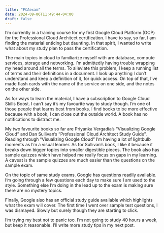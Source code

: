 ```yaml
---
title: "PCAexam"
date: 2024-09-06T11:49:44-04:00
draft: false
---
```


I’m currently in a training course for my first Google Cloud Platform (GCP) for the Professional Cloud Architect certification. I have to say, so far, I am finding the material enticing but daunting. In that spirit, I wanted to write what about my study plan to pass the certification. 

The main topics in cloud to familiarize myself with are database, compute services, storage and networking. I’m admittedly having trouble wrapping my head around all the terms. To alleviate this problem, I keep a running list of terms and their definitions in a document. I look up anything I don’t understand and keep a definition of it, for quick access. On top of that, I’ve made flash cards with the name of the service on one side, and the notes on the other side. 

As for ways to learn the material, I have a subscription to Google Cloud Skills Boost. I can’t say it’s my favourite way to study though. I’m one of those people that learns best from books. I find books to be more effective because with a book, I can close out the outside world. A book has no notifications to distract me.

My two favourite books so far are Priyanka Vergadia’s “Visualizing Google Cloud” and Dan Sullivan’s “Professional Cloud Architect Study Guide”. Reading through “Visualizing Google Cloud” I’m having a lot of lightbulb moments as I’m a visual learner. As for Sullivan’s book, I like it because it breaks down bigger topics into smaller digestible pieces. The book also has sample quizzes which have helped me really focus on gaps in my learning. A caveat is the sample quizzes are much easier than the questions on the sample exam. 


On the topic of same study exams, Google has questions readily available. I’m going through a few questions each day to make sure I am used to the style. Something else I’m doing in the lead up to the exam is making sure there are no mystery topics. 

Finally, Google also has an official study guide available which highlights what the exam will cover. The first time I went over sample test questions, I was dismayed. Slowly but surely though they are starting to click. 

I’m trying my best not to panic too. I’m not going to study 40 hours a week, but keep it reasonable. I’ll write more study tips in my next post.